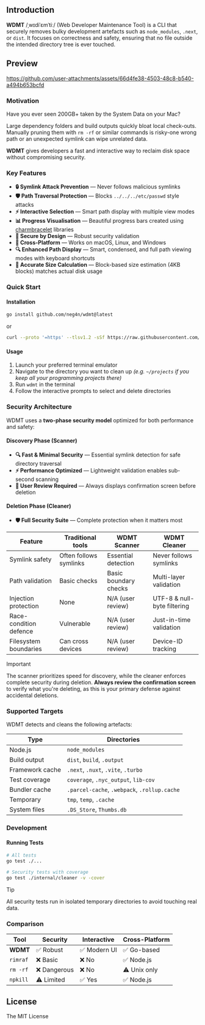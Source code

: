 ## Introduction

**WDMT** /ˌwɪdiˈɛmˈtiː/ (Web Developer Maintenance Tool) is a CLI that securely removes bulky development artefacts such as `node_modules`, `.next`, or `dist`. It focuses on correctness and safety, ensuring that no file outside the intended directory tree is ever touched.

## Preview



https://github.com/user-attachments/assets/66d4fe38-4503-48c8-b540-a494b653bcfd




### Motivation

Have you ever seen 200GB+ taken by the System Data on your Mac?

Large dependency folders and build outputs quickly bloat local check-outs.  Manually pruning them with `rm -rf` or similar commands is risky-one wrong path or an unexpected symlink can wipe unrelated data.

**WDMT** gives developers a fast and interactive way to reclaim disk space without compromising security.

### Key Features

- **🔒 Symlink Attack Prevention** — Never follows malicious symlinks  
- **🛡️ Path Traversal Protection** — Blocks `../../../etc/passwd` style attacks  
- **⚡ Interactive Selection** — Smart path display with multiple view modes  
- **📊 Progress Visualisation** — Beautiful progress bars created using [charmbracelet](charm.sh) libraries  
- **🎯 Secure by Design** — Robust security validation  
- **📱 Cross-Platform** — Works on macOS, Linux, and Windows  
- **🔍 Enhanced Path Display** — Smart, condensed, and full path viewing modes with keyboard shortcuts  
- **📏 Accurate Size Calculation** — Block-based size estimation (4KB blocks) matches actual disk usage

### Quick Start

#### Installation

```bash
go install github.com/neg4n/wdmt@latest
```

or

```bash
curl --proto '=https' --tlsv1.2 -sSf https://raw.githubusercontent.com/neg4n/wdmt/main/install.sh | sh
```

#### Usage

1. Launch your preferred terminal emulator
2. Navigate to the directory you want to clean up _(e.g. `~/projects` if you keep all your programming projects there)_
3. Run `wdmt` in the terminal
4. Follow the interactive prompts to select and delete directories

### Security Architecture

WDMT uses a **two-phase security model** optimized for both performance and safety:

#### **Discovery Phase (Scanner)**
- **🔍 Fast & Minimal Security** — Essential symlink detection for safe directory traversal
- **⚡ Performance Optimized** — Lightweight validation enables sub-second scanning
- **👀 User Review Required** — Always displays confirmation screen before deletion

#### **Deletion Phase (Cleaner)**
- **🛡️ Full Security Suite** — Complete protection when it matters most

| Feature | Traditional tools | WDMT Scanner | WDMT Cleaner |
|---------|------------------|--------------|--------------|
| Symlink safety | Often follows symlinks | Essential detection | Never follows symlinks |
| Path validation | Basic checks | Basic boundary checks | Multi-layer validation |
| Injection protection | None | N/A (user review) | UTF-8 & null-byte filtering |
| Race-condition defence | Vulnerable | N/A (user review) | Just-in-time validation |
| Filesystem boundaries | Can cross devices | N/A (user review) | Device-ID tracking |

> [!IMPORTANT]  
> The scanner prioritizes speed for discovery, while the cleaner enforces complete security during deletion. **Always review the confirmation screen** to verify what you're deleting, as this is your primary defense against accidental deletions.

### Supported Targets

WDMT detects and cleans the following artefacts:

| Type | Directories |
|------|-------------|
| Node.js | `node_modules` |
| Build output | `dist`, `build`, `.output` |
| Framework cache | `.next`, `.nuxt`, `.vite`, `.turbo` |
| Test coverage | `coverage`, `.nyc_output`, `lib-cov` |
| Bundler cache | `.parcel-cache`, `.webpack`, `.rollup.cache` |
| Temporary | `tmp`, `temp`, `.cache` |
| System files | `.DS_Store`, `Thumbs.db` |

### Development

#### Running Tests

```bash
# All tests
go test ./...

# Security tests with coverage
go test ./internal/cleaner -v -cover
```

> [!TIP]  
> All security tests run in isolated temporary directories to avoid touching real data.

### Comparison

| Tool | Security | Interactive | Cross-Platform |
|------|----------|-------------|----------------|
| **WDMT** | ✅ Robust | ✅ Modern UI | ✅ Go-based |
| `rimraf` | ❌ Basic | ❌ No | ✅ Node.js |
| `rm -rf` | ❌ Dangerous | ❌ No | ⚠️ Unix only |
| `npkill` | ⚠️ Limited | ✅ Yes | ✅ Node.js |

## License

The MIT License
